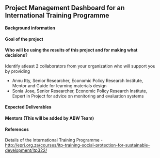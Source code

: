 ## Project Management Dashboard for an International Training Programme

#### Background information


#### Goal of the project


#### Who will be using the results of this project and for making what decisions?


Identify atleast 2 collaborators from your organization who will support you by providing
- Annu Itty, Senior Researcher, Economic Policy Research Institute, Mentor and Guide for learning materials design
- Sonia Jose, Senior Researcher, Economic Policy Research Institute, Expert in Project for advice on monitoring and evaluation systems

#### Expected Deliverables


#### Mentors (This will be added by ABW Team)

#### References
Details of the International Training Programme - http://epri.org.za/courses/itp-training-social-protection-for-sustainable-development/itp322/
